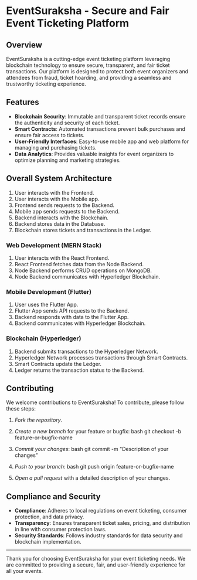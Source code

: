 
# EventSuraksha - Secure and Fair Event Ticketing Platform

## Overview
EventSuraksha is a cutting-edge event ticketing platform leveraging blockchain technology to ensure secure, transparent, and fair ticket transactions. Our platform is designed to protect both event organizers and attendees from fraud, ticket hoarding, and providing a seamless and trustworthy ticketing experience.

## Features
- **Blockchain Security**: Immutable and transparent ticket records ensure the authenticity and security of each ticket.
- **Smart Contracts**: Automated transactions prevent bulk purchases and ensure fair access to tickets.
- **User-Friendly Interfaces**: Easy-to-use mobile app and web platform for managing and purchasing tickets.
- **Data Analytics**: Provides valuable insights for event organizers to optimize planning and marketing strategies.

## Overall System Architecture

1. User interacts with the Frontend.
2. User interacts with the Mobile app.
3. Frontend sends requests to the Backend.
4. Mobile app sends requests to the Backend.
5. Backend interacts with the Blockchain.
6. Backend stores data in the Database.
7. Blockchain stores tickets and transactions in the Ledger.

### Web Development (MERN Stack)

1. User interacts with the React Frontend.
2. React Frontend fetches data from the Node Backend.
3. Node Backend performs CRUD operations on MongoDB.
4. Node Backend communicates with Hyperledger Blockchain.

### Mobile Development (Flutter)

1. User uses the Flutter App.
2. Flutter App sends API requests to the Backend.
3. Backend responds with data to the Flutter App.
4. Backend communicates with Hyperledger Blockchain.

### Blockchain (Hyperledger)

1. Backend submits transactions to the Hyperledger Network.
2. Hyperledger Network processes transactions through Smart Contracts.
3. Smart Contracts update the Ledger.
4. Ledger returns the transaction status to the Backend.


## Contributing

We welcome contributions to EventSuraksha! To contribute, please follow these steps:

1. *Fork the repository*.
2. *Create a new branch* for your feature or bugfix:
   bash
   git checkout -b feature-or-bugfix-name
   
3. *Commit your changes*:
   bash
   git commit -m "Description of your changes"
   
4. *Push to your branch*:
   bash
   git push origin feature-or-bugfix-name
   
5. *Open a pull request* with a detailed description of your changes.


## Compliance and Security
- **Compliance**: Adheres to local regulations on event ticketing, consumer protection, and data privacy.
- **Transparency**: Ensures transparent ticket sales, pricing, and distribution in line with consumer protection laws.
- **Security Standards**: Follows industry standards for data security and blockchain implementation.

---

Thank you for choosing EventSuraksha for your event ticketing needs. We are committed to providing a secure, fair, and user-friendly experience for all your events.
